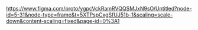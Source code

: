 https://www.figma.com/proto/ygpcVckRamRVQQSMJxN9sO/Untitled?node-id=5-31&node-type=frame&t=5XTPspCxgSfUJ51b-1&scaling=scale-down&content-scaling=fixed&page-id=0%3A1
